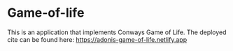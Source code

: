 # Game-of-life

This is an application that implements Conways Game of Life. The deployed cite can be found here: https://adonis-game-of-life.netlify.app
